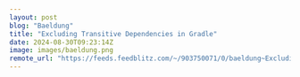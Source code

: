 ```yaml
---
layout: post
blog: "Baeldung"
title: "Excluding Transitive Dependencies in Gradle"
date: 2024-08-30T09:23:14Z
image: images/baeldung.png
remote_url: "https://feeds.feedblitz.com/~/903750071/0/baeldung~Excluding-Transitive-Dependencies-in-Gradle"
---
```


